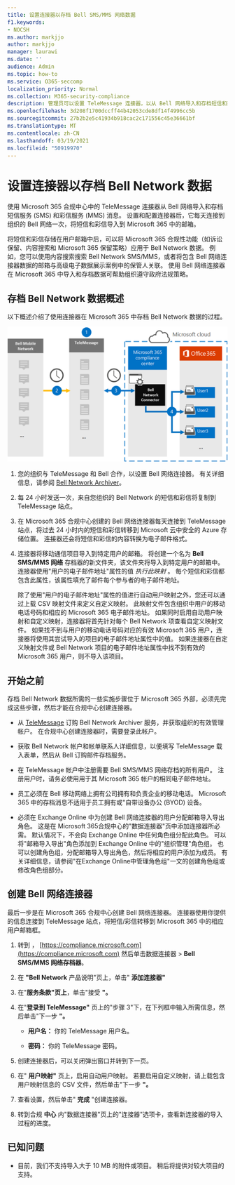 ```yaml
---
title: 设置连接器以存档 Bell SMS/MMS 网络数据
f1.keywords:
- NOCSH
ms.author: markjjo
author: markjjo
manager: laurawi
ms.date: ''
audience: Admin
ms.topic: how-to
ms.service: O365-seccomp
localization_priority: Normal
ms.collection: M365-security-compliance
description: 管理员可以设置 TeleMessage 连接器，以从 Bell 网络导入和存档短信和彩信数据。 这使你可以存档 Microsoft 365 中第三方数据源的数据，以便可以使用合规性功能（如合法保留、内容搜索和保留策略）来管理组织的第三方数据。
ms.openlocfilehash: 3d208f1700dccff44b42053cde8df14f4996cc5b
ms.sourcegitcommit: 27b2b2e5c41934b918cac2c171556c45e36661bf
ms.translationtype: MT
ms.contentlocale: zh-CN
ms.lasthandoff: 03/19/2021
ms.locfileid: "50919970"
---
```

# <a name="set-up-a-connector-to-archive-bell-network-data"></a>设置连接器以存档 Bell Network 数据

使用 Microsoft 365 合规中心中的 TeleMessage 连接器从 Bell 网络导入和存档短信服务 (SMS) 和彩信服务 (MMS) 消息。 设置和配置连接器后，它每天连接到组织的 Bell 网络一次，将短信和彩信导入到 Microsoft 365 中的邮箱。

将短信和彩信存储在用户邮箱中后，可以将 Microsoft 365 合规性功能（如诉讼保留、内容搜索和 Microsoft 365 保留策略）应用于 Bell Network 数据。 例如，您可以使用内容搜索搜索 Bell Network SMS/MMS，或者将包含 Bell 网络连接器数据的邮箱与高级电子数据展示案例中的保管人关联。 使用 Bell 网络连接器在 Microsoft 365 中导入和存档数据可帮助组织遵守政府法规策略。

## <a name="overview-of-archiving-bell-network-data"></a>存档 Bell Network 数据概述

以下概述介绍了使用连接器在 Microsoft 365 中存档 Bell Network 数据的过程。

![Bell 网络存档工作流](../media/BellNetworkConnectorWorkflow.png)

1. 您的组织与 TeleMessage 和 Bell 合作，以设置 Bell 网络连接器。 有关详细信息，请参阅 [Bell Network Archiver](https://www.telemessage.com/office365-activation-for-bell-network-archiver)。

2. 每 24 小时发送一次，来自您组织的 Bell Network 的短信和彩信将复制到 TeleMessage 站点。

3. 在 Microsoft 365 合规中心创建的 Bell 网络连接器每天连接到 TeleMessage 站点，将过去 24 小时内的短信和彩信转移到 Microsoft 云中安全的 Azure 存储位置。 连接器还会将短信和彩信的内容转换为电子邮件格式。

4. 连接器将移动通信项目导入到特定用户的邮箱。 将创建一个名为 **Bell SMS/MMS 网络** 存档器的新文件夹，该文件夹将导入到特定用户的邮箱中。 连接器使用"用户的电子邮件地址"属性的值 *执行此映射* 。 每个短信和彩信都包含此属性，该属性填充了邮件每个参与者的电子邮件地址。

   除了使用"用户的电子邮件地址"属性的值进行自动用户映射之外，您还可以通过上载 CSV 映射文件来定义自定义映射。 此映射文件包含组织中用户的移动电话号码和相应的 Microsoft 365 电子邮件地址。 如果同时启用自动用户映射和自定义映射，连接器将首先针对每个 Bell Network 项查看自定义映射文件。 如果找不到与用户的移动电话号码对应的有效 Microsoft 365 用户，连接器将使用其尝试导入的项目的电子邮件地址属性中的值。 如果连接器在自定义映射文件或 Bell Network 项目的电子邮件地址属性中找不到有效的 Microsoft 365 用户，则不导入该项目。

## <a name="before-you-begin"></a>开始之前

存档 Bell Network 数据所需的一些实施步骤位于 Microsoft 365 外部，必须先完成这些步骤，然后才能在合规中心创建连接器。

- 从 [TeleMessage](https://www.telemessage.com/mobile-archiver/order-mobile-archiver-for-o365/) 订购 Bell Network Archiver 服务，并获取组织的有效管理帐户。 在合规中心创建连接器时，需要登录此帐户。

- 获取 Bell Network 帐户和帐单联系人详细信息，以便填写 TeleMessage 载入表单，然后从 Bell 订购邮件存档服务。

- 在 TeleMessage 帐户中注册需要 Bell SMS/MMS 网络存档的所有用户。 注册用户时，请务必使用用于其 Microsoft 365 帐户的相同电子邮件地址。

- 员工必须在 Bell 移动网络上拥有公司拥有和负责企业的移动电话。 Microsoft 365 中的存档消息不适用于员工拥有或"自带设备办公 (BYOD) 设备。

- 必须在 Exchange Online 中为创建 Bell 网络连接器的用户分配邮箱导入导出角色。 这是在 Microsoft 365合规中心的"数据连接器"页中添加连接器所必需。 默认情况下，不会向 Exchange Online 中任何角色组分配此角色。 可以将"邮箱导入导出"角色添加到 Exchange Online 中的"组织管理"角色组。 也可以创建角色组，分配邮箱导入导出角色，然后将相应的用户添加为成员。 有关详细信息，请参阅"在[](/Exchange/permissions-exo/role-groups#create-role-groups)Exchange Online[](/Exchange/permissions-exo/role-groups#modify-role-groups)中管理角色组"一文的创建角色组或修改角色组部分。

## <a name="create-a-bell-network-connector"></a>创建 Bell 网络连接器

最后一步是在 Microsoft 365 合规中心创建 Bell 网络连接器。 连接器使用你提供的信息连接到 TeleMessage 站点，将短信/彩信转移到 Microsoft 365 中的相应用户邮箱框。

1. 转到 ， [https://compliance.microsoft.com](https://compliance.microsoft.com) 然后单击数据连接器  >  **Bell SMS/MMS 网络存档器**。

2. 在 **"Bell Network** 产品说明"页上，单击" **添加连接器"**

3. 在"**服务条款"页上**，单击"接受 **"。**

4. 在"**登录到 TeleMessage"** 页上的"步骤 3"下，在下列框中输入所需信息，然后单击"下一步 **"。**

   - **用户名：** 你的 TeleMessage 用户名。

   - **密码：** 你的 TeleMessage 密码。

5. 创建连接器后，可以关闭弹出窗口并转到下一页。

6. 在" **用户映射"** 页上，启用自动用户映射。 若要启用自定义映射，请上载包含用户映射信息的 CSV 文件，然后单击"下一步 **"。**

7. 查看设置，然后单击" **完成** "创建连接器。

8. 转到合规 **中心** 内"数据连接器"页上的"连接器"选项卡，查看新连接器的导入过程的进度。

## <a name="known-issues"></a>已知问题

- 目前，我们不支持导入大于 10 MB 的附件或项目。 稍后将提供对较大项目的支持。